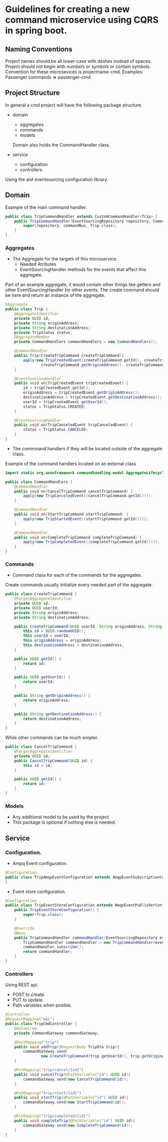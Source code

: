 # Guidelines for creating a new command microservice using CQRS in spring boot.

## Naming Conventions
Project names should be all lower-case with dashes instead of spaces. Project should not begin with numbers or symbols or contain symbols. Convention for these
microsevices is projectname-cmd.
Examples:
Passenger commands => passenger-cmd

## Project Structure
In general a cmd project will have the following package structure.
* domain
  * aggregates
  * commands
  * models

  Domain also holds the CommandHandler class.
* service
  * configuration
  * controllers

Using the aist eventsourcing configuration library.
## Domain
Example of the main command handler.
```java
public class TripCommandHandler extends CustomCommandHandler<Trip> {
    public TripCommandHandler(EventSourcingRepository repository, CommandBus commandBus) {
        super(repository, commandBus, Trip.class);
    }
}
```
### Aggregates
* The Aggregate for the targets of this microservice.
  * Needed Atributes
  * EventSourcingHandler methods for the events that affect this aggregate.

Part of an example aggregate, it would contain other things like getters and other EventSourcingHandler
for other events. The create command should be here and return an instance of the aggregate.
```java
@Aggregate
public class Trip {
    @AggregateIdentifier
    private UUID id;
    private String originAddress;
    private String destinationAddress;
    private TripStatus status;
    @AggregateMember
    private CommandHandlers commandHandlers = new CommandHandlers();

    @CommandHandler
    public Trip(CreateTripCommand createTripCommand){
        apply(new TripCreatedEvent(createTripCommand.getId(), createTripCommand.getUserId(),
                createTripCommand.getOriginAddress(), createTripCommand.getDestinationAddress()));
    }

    @EventSourcingHandler
    public void on(TripCreatedEvent tripCreatedEvent) {
        id = tripCreatedEvent.getId();
        originAddress = tripCreatedEvent.getOriginAddress();
        destinationAddress = tripCreatedEvent.getDestinationAddress();
        userId = tripCreatedEvent.getUserId();
        status = TripStatus.CREATED;
    }

    @EventSourcingHandler
    public void on(TripCanceledEvent tripCanceledEvent) {
        status = TripStatus.CANCELED;
    }
}
```
* The commmand handlers if they will be located outside of the aggregate class.

Example of the command handlers located on an external class
```java
import static org.axonframework.commandhandling.model.AggregateLifecycle.apply;

public class CommandHandlers {
    @CommandHandler
    public void on(CancelTripCommand cancelTripCommand) {
        apply(new TripCanceledEvent((cancelTripCommand.getId())));
    }

    @CommandHandler
    public void on(StartTripCommand startTripCommand) {
        apply(new TripStartedEvent((startTripCommand.getId())));
    }

    @CommandHandler
    public void on(CompleteTripCommand completeTripCommand) {
        apply(new TripCompletedEvent((completeTripCommand.getId())));
    }
}

```
### Commands
* Command class for each of the commands for the aggregates.

Create commands usually initialize every needed part of the aggregate.
```java
public class CreateTripCommand {
    @TargetAggregateIdentifier          
    private UUID id;
    private UUID userId;
    private String originAddress;
    private String destinationAddress;

    public CreateTripCommand(UUID userId, String originAddress, String destinationAddress){
        this.id = UUID.randomUUID();
        this.userId = userId;
        this.originAddress = originAddress;
        this.destinationAddress = destinationAddress;
    }

    public UUID getId() {
        return id;
    }

    public UUID getUserId() {
        return userId;
    }

    public String getOriginAddress() {
        return originAddress;
    }

    public String getDestinationAddress() {
        return destinationAddress;
    }
}
```
While other commands can be much simpler.
```java
public class CancelTripCommand {
    @TargetAggregateIdentifier
    private UUID id;
    public CancelTripCommand(UUID id) {
        this.id = id;
    }

    public UUID getId() {
        return id;
    }
}
```
### Models
* Any additional model to be used by the project.
* This package is optional if nothing else is needed.
## Service
### Configuration.
* Ampq Event configuration.
```java
@Configuration
public class TripAmqpEventConfiguration extends AmqpEventSubscriptionConfiguration{
}
```
* Event store configuration.
```java
@Configuration
public class TripEventStoreConfiguration extends AmqpEventPublisherConfiguration<Trip, TripCommandHandler> {
    public TripEventStoreConfiguration() {
        super(Trip.class);
    }

    @Override
    @Bean
    public TripCommandHandler commandHandler(EventSourcingRepository eventSourcingRepository, CommandBus commandBus) {
        TripCommandHandler commandHandler = new TripCommandHandler(eventSourcingRepository, commandBus);
        commandHandler.subscribe();
        return commandHandler;
    }
}
```
### Controllers
Using REST api:
* POST to create.
* PUT to update.
* Path variables when posible.
```java
@Controller
@RequestMapping("api")
public class TripCmdController {
    @Autowired
    private CommandGateway commandGateway;

    @PostMapping("trip")
    public void addTrip(@RequestBody TripDto trip){
        commandGateway.send(
                new CreateTripCommand(trip.getUserId(), trip.getOriginAddress(), trip.getDestinationAddress()));
    }

    @PutMapping("trip/cancel/{id}")
    public void cancelTrip(@PathVariable("id") UUID id){
        commandGateway.send(new CancelTripCommand(id));
    }

    @PutMapping("trip/start/{id}")
    public void startTrip(@PathVariable("id") UUID id){
        commandGateway.send(new StartTripCommand(id));
    }

    @PutMapping("trip/completed/{id}")
    public void completeTrip(@PathVariable("id") UUID id){
        commandGateway.send(new CompleteTripCommand(id));
    }
}
```
